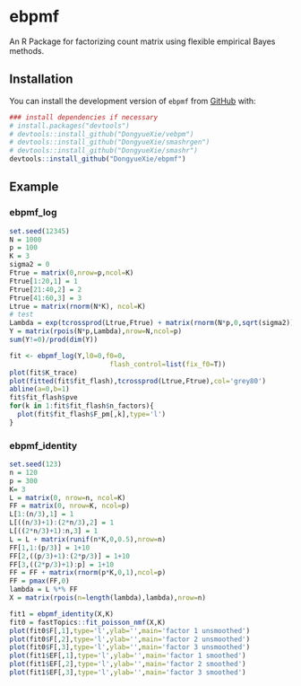 
<!-- README.md is generated from README.Rmd. Please edit that file -->

# ebpmf

<!-- badges: start -->
<!-- badges: end -->

An R Package for factorizing count matrix using flexible empirical Bayes
methods.

## Installation

You can install the development version of `ebpmf` from
[GitHub](https://github.com/) with:

``` r
### install dependencies if necessary
# install.packages("devtools")
# devtools::install_github("DongyueXie/vebpm")
# devtools::install_github("DongyueXie/smashrgen")
# devtools::install_github("DongyueXie/smashr")
devtools::install_github("DongyueXie/ebpmf")
```

## Example

### ebpmf_log

``` r
set.seed(12345)
N = 1000
p = 100
K = 3
sigma2 = 0
Ftrue = matrix(0,nrow=p,ncol=K)
Ftrue[1:20,1] = 1
Ftrue[21:40,2] = 2
Ftrue[41:60,3] = 3
Ltrue = matrix(rnorm(N*K), ncol=K)
# test
Lambda = exp(tcrossprod(Ltrue,Ftrue) + matrix(rnorm(N*p,0,sqrt(sigma2)),nrow=N))
Y = matrix(rpois(N*p,Lambda),nrow=N,ncol=p)
sum(Y!=0)/prod(dim(Y))

fit <- ebpmf_log(Y,l0=0,f0=0,
                         flash_control=list(fix_f0=T))
plot(fit$K_trace)
plot(fitted(fit$fit_flash),tcrossprod(Ltrue,Ftrue),col='grey80')
abline(a=0,b=1)
fit$fit_flash$pve
for(k in 1:fit$fit_flash$n_factors){
  plot(fit$fit_flash$F_pm[,k],type='l')
}
```

### ebpmf_identity

``` r
set.seed(123)
n = 120
p = 300
K= 3
L = matrix(0, nrow=n, ncol=K)
FF = matrix(0, nrow=K, ncol=p)
L[1:(n/3),1] = 1
L[((n/3)+1):(2*n/3),2] = 1
L[((2*n/3)+1):n,3] = 1
L = L + matrix(runif(n*K,0,0.5),nrow=n)
FF[1,1:(p/3)] = 1+10
FF[2,((p/3)+1):(2*p/3)] = 1+10
FF[3,((2*p/3)+1):p] = 1+10
FF = FF + matrix(rnorm(p*K,0,1),ncol=p)
FF = pmax(FF,0)
lambda = L %*% FF
X = matrix(rpois(n=length(lambda),lambda),nrow=n)

fit1 = ebpmf_identity(X,K)
fit0 = fastTopics::fit_poisson_nmf(X,K)
plot(fit0$F[,1],type='l',ylab='',main='factor 1 unsmoothed')
plot(fit0$F[,2],type='l',ylab='',main='factor 2 unsmoothed')
plot(fit0$F[,3],type='l',ylab='',main='factor 3 unsmoothed')
plot(fit1$EF[,1],type='l',ylab='',main='factor 1 smoothed')
plot(fit1$EF[,2],type='l',ylab='',main='factor 2 smoothed')
plot(fit1$EF[,3],type='l',ylab='',main='factor 3 smoothed')
```
